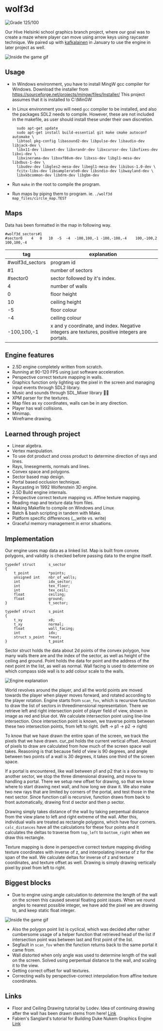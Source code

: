 # wolf3d
![Grade 125/100](md_assets/grade.png)

Our Hive Helsinki school graphics branch project, where our goal was to create a maze where player can move using arrow keys using raycaster technique. We paired up with [kafkalainen](https://github.com/kafkalainen) in January to use the engine in later project as well.

![Inside the game gif](md_assets/game.gif)

## Usage
- In Windows environment, you have to install MingW gcc compiler for Windows.
Download the installer from https://sourceforge.net/projects/mingw/files/Installer/
This project assumes that it is installed to C:\MinGW
- In Linux environment you will need `gcc` compiler to be installed, and also the packages SDL2 needs to compile.
However, these are not included in the makefile, as user should install these under their own discretion.

		sudo apt-get update
		sudo apt-get install build-essential git make cmake autoconf automake \
		libtool pkg-config libasound2-dev libpulse-dev libaudio-dev libjack-dev \
		libx11-dev libxext-dev libxrandr-dev libxcursor-dev libxfixes-dev libxi-dev \
		libxinerama-dev libxxf86vm-dev libxss-dev libgl1-mesa-dev libdbus-1-dev \
		libudev-dev libgles2-mesa-dev libegl1-mesa-dev libibus-1.0-dev \
		fcitx-libs-dev libsamplerate0-dev libsndio-dev libwayland-dev \
		libxkbcommon-dev libdrm-dev libgbm-dev

- Run `make` in the root to compile the program.
- Run maps by piping them to program. ie.
	`./wolf3d map_files/circle_map.TEST`

## Maps

Data has been formatted in the map in following way.

	#wolf3d_sectors#1
	#sector0	4	0	10	-5	-4	-100,100,-1	-100,-100,-4	100,-100,2	100,100,-4
tag | explanation
----|---------
#wolf3d_sectors | program id
#1 | number of sectors
#sector0 | sector followed by it's index.
4 | number of walls
0 | floor height
10 | ceiling height
-5 | floor colour
-4 | ceiling colour
-100,100,-1 | x and y coordinate, and index. Negative integers are textures, positive integers are portals.

## Engine features
- 2.5D engine completely written from scratch.
- Running at 90-120 FPS using just software acceleration.
- Perspective correct texture mapping in walls.
- Graphics function only lighting up the pixel in the screen and managing input events through SDL2 library.
- Music and sounds through SDL_Mixer library 🎵🎶
- XPM parser for the textures.
- Map files as xy coordinates, walls
can be in any direction.
- Player has wall collisions.
- Minimap.
- Wireframe drawing.


## Learned through project
- Linear algebra.
- Vertex manipulation.
- To use dot product and cross product to determine direction of rays and lines.
- Rays, linesegments, normals and lines.
- Convex space and polygons.
- Sector based map design.
- Portal based occlusion technique.
- Raycasting in 1992 Wolfenstein 3D engine.
- 2.5D Build engine internals.
- Perspective correct texture mapping vs. Affine texture mapping.
- Reading map and texture data from files.
- Making Makefile to compile on Windows and Linux
- Batch & bash scripting in tandem with Make.
- Platform specific differences (__write vs. write)
- Graceful memory management in error situations.

## Implementation
Our engine uses map data as a linked list. Map is built from convex polygons, and validity is checked before passing data to the engine itself.

	typedef struct		s_sector
	{
		t_point			*points;
		unsigned int	nbr_of_walls;
		int				idx_sector;
		int				tex_floor;
		int				tex_ceil;
		float			ceiling;
		float			ground;
	}					t_sector;

	typedef struct		s_point
	{
    	t_xy			x0;
    	t_xy			normal;
    	float			wall_facing;
    	int				idx;
    	struct s_point	*next;
	}					t_point

Sector struct holds the data about 2d points of the convex polygon, how many walls there are and the index of the sector, as well as height of the ceiling and ground. Point holds the data for point and the address of the next point in the list, as well as normal. Wall facing is used to determine on which compass side wall is to add colour scale to the walls.

![Engine explanation](md_assets/engine_explanation.png)

World revolves around the player, and all the world points are moved towards the player when player moves forward, and rotated according to the player rotation. Engine starts from `scan_fov`, which is recursive function to draw the list of sectors in threedimensional representation. There we retrieve left and right intersection point of player field of view, shown in image as red and blue dot. We calculate intersection point using line-line intersection. Once intersection point is known, we traverse points between these two intersection points, from left to right. (left -> p1 -> p2 -> right)

To know that we have drawn the entire span of the screen, we track the pixels that we have drawn. cur_pxl holds the
current vertical offset. Amount of pixels to draw are calculated from how much of the screen space wall takes.
Reasoning is that because field of view is 90 degrees, and angle between two points of a wall is 30 degrees, it takes one third of the screen space.

If a portal is encountered, like wall between p1 and p2 that is a doorway to another sector, we stop the three dimensional drawing, and move to handling a portal. There we setup new offset for drawing, so that we know where to start drawing next wall, and how long we draw it. We also make two new rays that are limited by corners of the portal, and test those in the next sector. Since function call is recursive, function draws from back to front automatically, drawing first d sector and then p sector.

Drawing simply takes distance of the wall by taking perpentual distance from the view plane to
left and right extreme of the wall. After this, individual walls are treated as rectangle polygons, which have four corners. `calc_distances` have all the calculations for these four points and it calculates the deltas to traverse from `top_left` to `bottom_right` when we draw this rectangle.

Texture mapping is done in perspective correct texture mapping dividing texture coordinates with inverse of z, and interpolating inverse of z for the span of the wall. We calculate deltas for inverse of z and texture coordinates, and texture offset as well. Drawing is simply drawing vertically pixel by pixel from left to right.

## Biggest blocks
- Due to engine using angle calculation to determine the length of the wall on the screen this caused several floating point issues. When we round angles to nearest possible integer, we have add the pixel we are drawing to, and keep static float integer.

![Inside the game gif](md_assets/problem_with_angles.png)

- Also the polygon point list is cyclical, which was decided after rather cumbersome usage of a helper function that retrieved head of the list if intersection point was between last and first point of the list.
- Segfault in `scan_fov` when the function returns back to the same portal it came from.
- Wall distorted when only angle was used to determine length of the wall on the screen. Solved using perpentual distance to the wall, and scaling it to the view.
- Getting correct offset for wall textures.
- Correcting walls by perspective-correct interpolation from affine texture coordinates.
## Links
- Floor and Ceiling Drawing tutorial by Lodev. Idea of continuing drawing after the wall has been drawn stems from here! [Link](https://lodev.org/cgtutor/raycasting2.html)
- Fabien's Sanglard's tutorial for Building Duke Nukem Graphics Engine [Link](https://fabiensanglard.net/duke3d/build_engine_internals.php)
